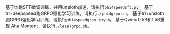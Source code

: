 基于trl跑SFT微调训练，并用unsloth加速，请执行```phi4speedsft.py```。
基于trl+deepspeed跑GRPO强化学习训练，请执行```./phi4grpo.sh```。
基于trl+unsloth跑GPRO强化学习训练，请执行```phi4speedgrpo.ipynb```。
基于Qwen 0.5B和1.5B重现 Aha Moment，请执行```./less7grpo.sh```。